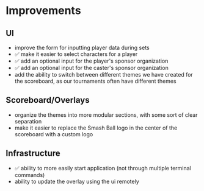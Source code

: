 # Improvements

## UI
- improve the form for inputting player data during sets
- ✅ make it easier to select characters for a player
- ✅ add an optional input for the player's sponsor organization
- ✅ add an optional input for the caster's sponsor organization
- add the ability to switch between different themes we have created for the scoreboard, as our tournaments often have different themes

## Scoreboard/Overlays
- organize the themes into more modular sections, with some sort of clear separation
- make it easier to replace the Smash Ball logo in the center of the scoreboard with a custom logo

## Infrastructure
- ✅ ability to more easily start application (not through multiple terminal commands)
- ability to update the overlay using the ui remotely